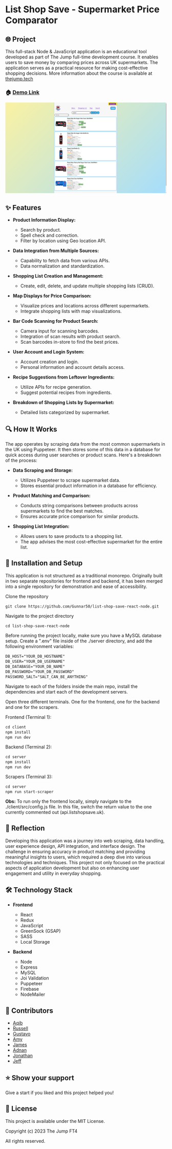 # List Shop Save - Supermarket Price Comparator

## 🌐 Project

This full-stack Node & JavaScript application is an educational tool developed as part of The Jump full-time development course. It enables users to save money by comparing prices across UK supermarkets. The application serves as a practical resource for making cost-effective shopping decisions. More information about the course is available at [thejump.tech](https://www.thejump.tech)

### 🏠 [Demo Link](https://listshopsave.uk/)

![alt text](client/Logos/readme.PNG)

## ✨ Features

- **Product Information Display:**

  - Search by product.
  - Spell check and correction.
  - Filter by location using Geo location API.

- **Data Integration from Multiple Sources:**

  - Capability to fetch data from various APIs.
  - Data normalization and standardization.

- **Shopping List Creation and Management:**

  - Create, edit, delete, and update multiple shopping lists (CRUD).

- **Map Displays for Price Comparison:**

  - Visualize prices and locations across different supermarkets.
  - Integrate shopping lists with map visualizations.

- **Bar Code Scanning for Product Search:**

  - Camera input for scanning barcodes.
  - Integration of scan results with product search.
  - Scan barcodes in-store to find the best prices.

- **User Account and Login System:**

  - Account creation and login.
  - Personal information and account details access.

- **Recipe Suggestions from Leftover Ingredients:**

  - Utilize APIs for recipe generation.
  - Suggest potential recipes from ingredients.

- **Breakdown of Shopping Lists by Supermarket:**

  - Detailed lists categorized by supermarket.

## 🔍 How It Works

The app operates by scraping data from the most common supermarkets in the UK using Puppeteer. It then stores some of this data in a database for quick access during user searches or product scans. Here's a breakdown of the process:

- **Data Scraping and Storage:**

  - Utilizes Puppeteer to scrape supermarket data.
  - Stores essential product information in a database for efficiency.

- **Product Matching and Comparison:**

  - Conducts string comparisons between products across supermarkets to find the best matches.
  - Ensures accurate price comparison for similar products.

- **Shopping List Integration:**
  - Allows users to save products to a shopping list.
  - The app advises the most cost-effective supermarket for the entire list.

## 🔧 Installation and Setup

This application is not structured as a traditional monorepo. Originally built in two separate repositories for frontend and backend, it has been merged into a single repository for demonstration and ease of accessibility.

Clone the repository

```
git clone https://github.com/Gunnar50/list-shop-save-react-node.git
```

Navigate to the project directory

```
cd list-shop-save-react-node
```

Before running the project locally, make sure you have a MySQL database setup.
Create a ".env" file inside of the ./server directory, and add the following environment variables:

```
DB_HOST="YOUR_DB_HOSTNAME"
DB_USER="YOUR_DB_USERNAME"
DB_DATABASE="YOUR_DB_NAME"
DB_PASSWORD="YOUR_DB_PASSWORD"
PASSWORD_SALT="SALT_CAN_BE_ANYTHING"
```

Navigate to each of the folders inside the main repo, install the dependencies and start each of the development servers.

Open three different terminals. One for the frontend, one for the backend and one for the scrapers.

Frontend (Terminal 1):

```
cd client
npm install
npm run dev
```

Backend (Terminal 2):

```
cd server
npm install
npm run dev
```

Scrapers (Terminal 3):

```
cd server
npm run start-scraper
```

**Obs:** To run only the frontend locally, simply navigate to the ./client/src/config.js file. In this file, switch the return value to the one currently commented out (api.listshopsave.uk).

## 🧠 Reflection

Developing this application was a journey into web scraping, data handling, user experience design, API integration, and interface design. The challenge in ensuring accuracy in product matching and providing meaningful insights to users, which required a deep dive into various technologies and techniques. This project not only focused on the practical aspects of application development but also on enhancing user engagement and utility in everyday shopping.

## 🛠️ Technology Stack

- **Frontend**

  - React
  - Redux
  - JavaScript
  - GreenSock (GSAP)
  - SASS
  - Local Storage

- **Backend**
  - Node
  - Express
  - MySQL
  - Joi Validation
  - Puppeteer
  - Firebase
  - NodeMailer

## 👥 Contributors

- [Aqib](www.github.com/aqibshabir)
- [Russell](https://www.github.com/russell-gh)
- [Gustavo](https://www.github.com/Gunnar50)
- [Amy](https://www.github.com/amy-monroe)
- [James](https://www.github.com/jamescode22)
- [Adnan](https://www.github.com/AdnanH155)
- [Jonathan](https://www.github.com/JonathanBanerjee)
- [Jeff](https://www.github.com/maverickjay1)

## ⭐️ Show your support

Give a start if you liked and this project helped you!

## 📝 License

This project is available under the MIT License.

Copyright (c) 2023 The Jump FT4

All rights reserved.
